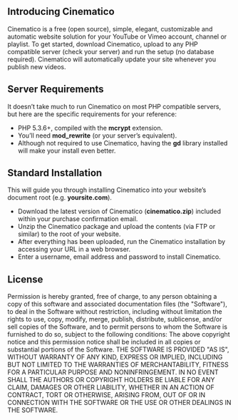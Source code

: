 ## Introducing Cinematico
Cinematico is a free (open source), simple, elegant, customizable and automatic website solution for your YouTube or Vimeo account, channel or playlist. To get started, download Cinematico, upload to any PHP compatible server (check your server) and run the setup (no database required). Cinematico will automatically update your site whenever you publish new videos.

## Server Requirements
It doesn’t take much to run Cinematico on most PHP compatible servers, but here are the specific requirements for your reference:

* PHP 5.3.6+, compiled with the **mcrypt** extension.
* You’ll need **mod_rewrite** (or your server’s equivalent).
* Although not required to use Cinematico, having the **gd** library installed will make your install even better.

## Standard Installation
This will guide you through installing Cinematico into your website’s document root (e.g. **yoursite.com**).

* Download the latest version of Cinematico (**cinematico.zip**) included within your purchase confirmation email.
* Unzip the Cinematico package and upload the contents (via FTP or similar) to the root of your website.
* After everything has been uploaded, run the Cinematico installation by accessing your URL in a web browser.
* Enter a username, email address and password to install Cinematico.

## License
Permission is hereby granted, free of charge, to any person obtaining a copy of this software and associated documentation files (the "Software"), to deal in the Software without restriction, including without limitation the rights to use, copy, modify, merge, publish, distribute, sublicense, and/or sell copies of the Software, and to permit persons to whom the Software is furnished to do so, subject to the following conditions:
The above copyright notice and this permission notice shall be included in all copies or substantial portions of the Software.
THE SOFTWARE IS PROVIDED "AS IS", WITHOUT WARRANTY OF ANY KIND, EXPRESS OR IMPLIED, INCLUDING BUT NOT LIMITED TO THE WARRANTIES OF MERCHANTABILITY, FITNESS FOR A PARTICULAR PURPOSE AND NONINFRINGEMENT. IN NO EVENT SHALL THE AUTHORS OR COPYRIGHT HOLDERS BE LIABLE FOR ANY CLAIM, DAMAGES OR OTHER LIABILITY, WHETHER IN AN ACTION OF CONTRACT, TORT OR OTHERWISE, ARISING FROM, OUT OF OR IN CONNECTION WITH THE SOFTWARE OR THE USE OR OTHER DEALINGS IN THE SOFTWARE.

